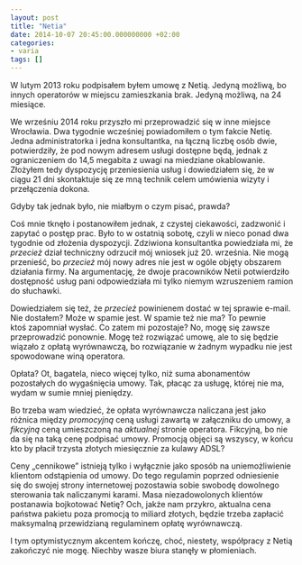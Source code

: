 ```yaml
---
layout: post
title: "Netia"
date: 2014-10-07 20:45:00.000000000 +02:00
categories:
- varia
tags: []
---
```


W lutym 2013 roku podpisałem byłem umowę z Netią. Jedyną możliwą, bo innych operatorów w miejscu zamieszkania brak. Jedyną możliwą, na 24 miesiące.

We wrześniu 2014 roku przyszło mi przeprowadzić się w inne miejsce Wrocławia. Dwa tygodnie wcześniej powiadomiłem o tym fakcie Netię. Jedna administratorka i jedna konsultantka, na łączną liczbę osób dwie, potwierdziły, że pod nowym adresem usługi dostępne będą, jednak z ograniczeniem do 14,5 megabita z uwagi na miedziane okablowanie. Złożyłem tedy dyspozycję przeniesienia usług i dowiedziałem się, że w ciągu 21 dni skontaktuje się ze mną technik celem umówienia wizyty i przełączenia dokona.

Gdyby tak jednak było, nie miałbym o czym pisać, prawda?

Coś mnie tknęło i postanowiłem jednak, z czystej ciekawości, zadzwonić i zapytać o postęp prac. Było to w ostatnią sobotę, czyli w nieco ponad dwa tygodnie od złożenia dyspozycji. Zdziwiona konsultantka powiedziała mi, że <em>przecież</em> dział techniczny odrzucił mój wniosek już 20. września. Nie mogą przenieść, bo <em>przecież</em> mój nowy adres nie jest w ogóle objęty obszarem działania firmy. Na argumentację, że dwoje pracowników Netii potwierdziło dostępność usług pani odpowiedziała mi tylko niemym wzruszeniem ramion do słuchawki.

Dowiedziałem się też, że <em>przecież</em> powinienem dostać w tej sprawie e-mail. Nie dostałem? Może w spamie jest. W spamie też nie ma? To pewnie ktoś zapomniał wysłać. Co zatem mi pozostaje? No, mogę się zawsze przeprowadzić ponownie. Mogę też rozwiązać umowę, ale to się będzie wiązało z opłatą wyrównawczą, bo rozwiązanie w żadnym wypadku nie jest spowodowane winą operatora.

Opłata? Ot, bagatela, nieco więcej tylko, niż suma abonamentów pozostałych do wygaśnięcia umowy. Tak, płacąc za usługę, której nie ma, wydam w sumie mniej pieniędzy.

Bo trzeba wam wiedzieć, że opłata wyrównawcza naliczana jest jako różnica między <em>promocyjną</em> ceną usługi zawartą w załączniku do umowy, a <em>fikcyjną</em> ceną umieszczoną na <em>aktualnej</em> stronie operatora. Fikcyjną, bo nie da się na taką cenę podpisać umowy. Promocją objęci są wszyscy, w końcu kto by płacił trzysta złotych miesięcznie za kulawy ADSL?

Ceny „cennikowe” istnieją tylko i wyłącznie jako sposób na uniemożliwienie klientom odstąpienia od umowy. Do tego regulamin poprzed odniesienie się do swojej strony internetowej pozostawia sobie swobodę dowolnego sterowania tak naliczanymi karami. Masa niezadowolonych klientów postanawia bojkotować Netię? Och, jakże nam przykro, aktualna cena państwa pakietu poza promocją to miliard złotych, będzie trzeba zapłacić maksymalną przewidzianą regulaminem opłatę wyrównawczą.

I tym optymistycznym akcentem kończę, choć, niestety, współpracy z Netią zakończyć nie mogę. Niechby wasze biura stanęły w płomieniach.
